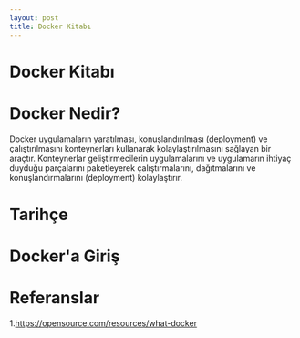 ```yaml
---
layout: post
title: Docker Kitabı
---
```


Docker Kitabı
=============

Docker Nedir?
=============
Docker uygulamaların yaratılması, konuşlandırılması (deployment) ve çalıştırılmasını konteynerları kullanarak kolaylaştırılmasını
sağlayan bir araçtır. Konteynerlar geliştirmecilerin uygulamalarını ve uygulamarın ihtiyaç duyduğu parçalarını paketleyerek
çalıştırmalarını, dağıtmalarını ve konuşlandırmalarını (deployment) kolaylaştırır.

Tarihçe
=======

Docker'a Giriş
==============

Referanslar
===========
1.<a href="https://opensource.com/resources/what-docker" target="_blank">https://opensource.com/resources/what-docker</a>
